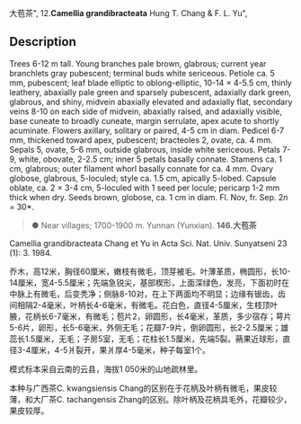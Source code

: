 大苞茶",
12.**Camellia grandibracteata** Hung T. Chang & F. L. Yu",

## Description
Trees 6-12 m tall. Young branches pale brown, glabrous; current year branchlets gray pubescent; terminal buds white sericeous. Petiole ca. 5 mm, pubescent; leaf blade elliptic to oblong-elliptic, 10-14 × 4-5.5 cm, thinly leathery, abaxially pale green and sparsely pubescent, adaxially dark green, glabrous, and shiny, midvein abaxially elevated and adaxially flat, secondary veins 8-10 on each side of midvein, abaxially raised, and adaxially visible, base cuneate to broadly cuneate, margin serrulate, apex acute to shortly acuminate. Flowers axillary, solitary or paired, 4-5 cm in diam. Pedicel 6-7 mm, thickened toward apex, pubescent; bracteoles 2, ovate, ca. 4 mm. Sepals 5, ovate, 5-6 mm, outside glabrous, inside white sericeous. Petals 7-9, white, obovate, 2-2.5 cm; inner 5 petals basally connate. Stamens ca. 1 cm, glabrous; outer filament whorl basally connate for ca. 4 mm. Ovary globose, glabrous, 5-loculed; style ca. 1.5 cm, apically 5-lobed. Capsule oblate, ca. 2 × 3-4 cm, 5-loculed with 1 seed per locule; pericarp 1-2 mm thick when dry. Seeds brown, globose, ca. 1 cm in diam. Fl. Nov, fr. Sep. 2*n* = 30*.

> ●  Near villages; 1700-1900 m. Yunnan (Yunxian).
**146.大苞茶**

Camellia grandibracteata Chang et Yu in Acta Sci. Nat. Univ. Sunyatseni 23 (1): 3. 1984.

乔木，高12米，胸径60厘米，嫩枝有微毛，顶芽被毛。叶薄革质，椭圆形，长10-14厘米，宽4-5.5厘米；先端急锐尖，基部楔形，上面深绿色，发亮，下面初时在中脉上有微毛，后变秃净；侧脉8-10对，在上下两面均不明显；边缘有锯齿，齿间相隔2-4毫米，叶柄长4-6毫米，有微毛。花白色，直径4-5厘米，生枝顶叶腋，花柄长6-7毫米，有微毛；苞片2，卵圆形，长4毫米，革质，多少宿存；萼片5-6片，卵形，长5-6毫米，外侧无毛；花瓣7-9片，倒卵圆形，长2-2.5厘米；雄蕊长1.5厘米，无毛；子房5室，无毛；花柱长1.5厘米，先端5裂。蒴果近球形，直径3-4厘米，4-5爿裂开，果爿厚4-5毫米，种子每室1个。

模式标本采自云南的云县，海拔1 050米的山地疏林里。

本种与广西茶C. kwangsiensis Chang的区别在于花柄及叶柄有微毛，果皮较薄，和大厂茶C. tachangensis Zhang的区别。除叶柄及花柄具毛外，花瓣较少，果皮较厚。
